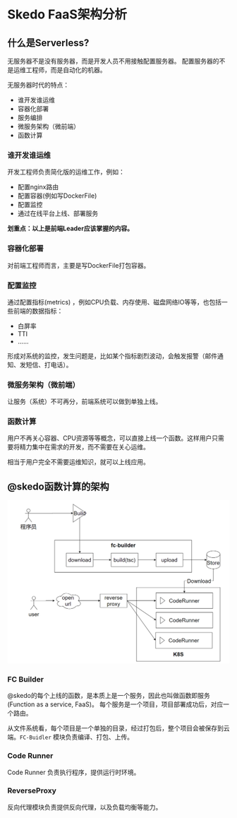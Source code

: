 # Skedo FaaS架构分析

## 什么是Serverless? 

无服务器不是没有服务器，而是开发人员不用接触配置服务器。 配置服务器的不是运维工程师，而是自动化的机器。

无服务器时代的特点：

- 谁开发谁运维
- 容器化部署
- 服务编排
- 微服务架构（微前端）
- 函数计算



### 谁开发谁运维



开发工程师负责简化版的运维工作，例如：

- 配置nginx路由
- 配置容器(例如写DockerFile)
- 配置监控
- 通过在线平台上线、部署服务

**划重点：以上是前端Leader应该掌握的内容。**



### 容器化部署



对前端工程师而言，主要是写DockerFile打包容器。



### 配置监控



通过配置指标(metrics) ，例如CPU负载、内存使用、磁盘网络IO等等，也包括一些前端的数据指标：

- 白屏率
- TTI
- ……

形成对系统的监控，发生问题是，比如某个指标剧烈波动，会触发报警（邮件通知、发短信、打电话）。

### 微服务架构（微前端）

让服务（系统）不可再分，前端系统可以做到单独上线。



### 函数计算

用户不再关心容器、CPU资源等等概念，可以直接上线一个函数。这样用户只需要将精力集中在需求的开发，而不需要在关心运维。

相当于用户完全不需要运维知识，就可以上线应用。



## @skedo函数计算的架构



![image-20210907170014720](assets/image-20210907170014720.png)

### FC Builder

@skedo的每个上线的函数，是本质上是一个服务，因此也叫做函数即服务(Function as a service, FaaS)。 每个服务是一个项目，项目部署成功后，对应一个路由。 

从文件系统看，每个项目是一个单独的目录，经过打包后，整个项目会被保存到云端。`FC-Buidler` 模块负责编译、打包、上传。



### Code Runner

Code Runner 负责执行程序，提供运行时环境。



### ReverseProxy

反向代理模块负责提供反向代理，以及负载均衡等能力。



